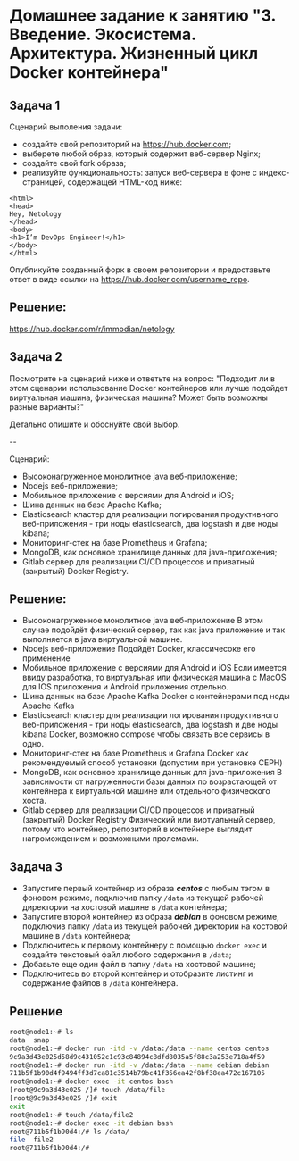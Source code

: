
# Домашнее задание к занятию "3. Введение. Экосистема. Архитектура. Жизненный цикл Docker контейнера"

## Задача 1

Сценарий выполения задачи:

- создайте свой репозиторий на https://hub.docker.com;
- выберете любой образ, который содержит веб-сервер Nginx;
- создайте свой fork образа;
- реализуйте функциональность:
запуск веб-сервера в фоне с индекс-страницей, содержащей HTML-код ниже:
```
<html>
<head>
Hey, Netology
</head>
<body>
<h1>I’m DevOps Engineer!</h1>
</body>
</html>
```
Опубликуйте созданный форк в своем репозитории и предоставьте ответ в виде ссылки на https://hub.docker.com/username_repo.

## Решение:

https://hub.docker.com/r/immodian/netology

## Задача 2

Посмотрите на сценарий ниже и ответьте на вопрос:
"Подходит ли в этом сценарии использование Docker контейнеров или лучше подойдет виртуальная машина, физическая машина? Может быть возможны разные варианты?"

Детально опишите и обоснуйте свой выбор.

--

Сценарий:

- Высоконагруженное монолитное java веб-приложение;
- Nodejs веб-приложение;
- Мобильное приложение c версиями для Android и iOS;
- Шина данных на базе Apache Kafka;
- Elasticsearch кластер для реализации логирования продуктивного веб-приложения - три ноды elasticsearch, два logstash и две ноды kibana;
- Мониторинг-стек на базе Prometheus и Grafana;
- MongoDB, как основное хранилище данных для java-приложения;
- Gitlab сервер для реализации CI/CD процессов и приватный (закрытый) Docker Registry.

## Решение:

- Высоконагруженное монолитное java веб-приложение
В этом случае подойдёт физический сервер, так как java приложение и так выполняется в java виртуальной машине.
- Nodejs веб-приложение
Подойдёт Docker, классичесоке его применение
- Мобильное приложение c версиями для Android и iOS
Если имеется ввиду разработка, то виртуальная или физическая машина с MacOS для IOS приложения и Android приложения отдельно.
- Шина данных на базе Apache Kafka
Docker с контейнерами под ноды Apache Kafka
- Elasticsearch кластер для реализации логирования продуктивного веб-приложения - три ноды elasticsearch, два logstash и две ноды kibana
Docker, возможно compose чтобы связать все сервисы в одно.
- Мониторинг-стек на базе Prometheus и Grafana
Docker как рекомендуемый способ установки (допустим при установке CEPH)
- MongoDB, как основное хранилище данных для java-приложения
В зависимости от нагруженности базы данных по возрастающей от контейнера к виртуальной машине или отдельного физического хоста.
- Gitlab сервер для реализации CI/CD процессов и приватный (закрытый) Docker Registry
Физический или виртуальный сервер, потому что контейнер, репозиторий в контейнере выглядит нагромождением и возможными пролемами.

## Задача 3

- Запустите первый контейнер из образа ***centos*** c любым тэгом в фоновом режиме, подключив папку ```/data``` из текущей рабочей директории на хостовой машине в ```/data``` контейнера;
- Запустите второй контейнер из образа ***debian*** в фоновом режиме, подключив папку ```/data``` из текущей рабочей директории на хостовой машине в ```/data``` контейнера;
- Подключитесь к первому контейнеру с помощью ```docker exec``` и создайте текстовый файл любого содержания в ```/data```;
- Добавьте еще один файл в папку ```/data``` на хостовой машине;
- Подключитесь во второй контейнер и отобразите листинг и содержание файлов в ```/data``` контейнера.

## Решение

```bash
root@node1:~# ls
data  snap
root@node1:~# docker run -itd -v /data:/data --name centos centos
9c9a3d43e025d58d9c431052c1c93c84894c8dfd8035a5f88c3a253e718a4f59
root@node1:~# docker run -itd -v /data:/data --name debian debian
711b5f1b90d4f9494ff3d7ca81c3514b79bc41f356ea42f8bf38ea472c167105
root@node1:~# docker exec -it centos bash
[root@9c9a3d43e025 /]# touch /data/file
[root@9c9a3d43e025 /]# exit
exit
root@node1:~# touch /data/file2
root@node1:~# docker exec -it debian bash
root@711b5f1b90d4:/# ls /data/
file  file2
root@711b5f1b90d4:/#
```
